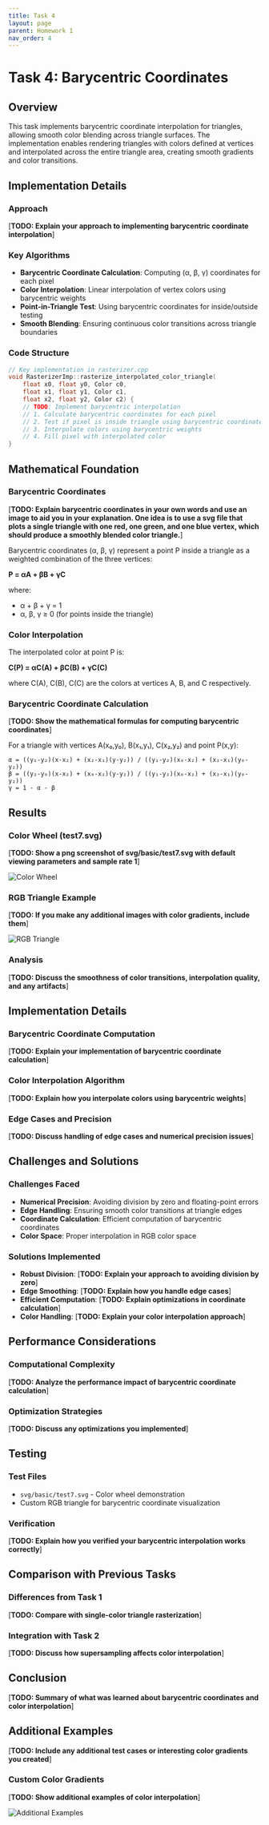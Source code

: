 ```yaml
---
title: Task 4
layout: page
parent: Homework 1
nav_order: 4
---
```


# Task 4: Barycentric Coordinates

## Overview

This task implements barycentric coordinate interpolation for triangles, allowing smooth color blending across triangle surfaces. The implementation enables rendering triangles with colors defined at vertices and interpolated across the entire triangle area, creating smooth gradients and color transitions.

## Implementation Details

### Approach

[**TODO: Explain your approach to implementing barycentric coordinate interpolation**]

### Key Algorithms

- **Barycentric Coordinate Calculation**: Computing (α, β, γ) coordinates for each pixel
- **Color Interpolation**: Linear interpolation of vertex colors using barycentric weights
- **Point-in-Triangle Test**: Using barycentric coordinates for inside/outside testing
- **Smooth Blending**: Ensuring continuous color transitions across triangle boundaries

### Code Structure

```cpp
// Key implementation in rasterizer.cpp
void RasterizerImp::rasterize_interpolated_color_triangle(
    float x0, float y0, Color c0,
    float x1, float y1, Color c1,
    float x2, float y2, Color c2) {
    // TODO: Implement barycentric interpolation
    // 1. Calculate barycentric coordinates for each pixel
    // 2. Test if pixel is inside triangle using barycentric coordinates
    // 3. Interpolate colors using barycentric weights
    // 4. Fill pixel with interpolated color
}
```

## Mathematical Foundation

### Barycentric Coordinates

[**TODO: Explain barycentric coordinates in your own words and use an image to aid you in your explanation. One idea is to use a svg file that plots a single triangle with one red, one green, and one blue vertex, which should produce a smoothly blended color triangle.**]

Barycentric coordinates (α, β, γ) represent a point P inside a triangle as a weighted combination of the three vertices:

**P = αA + βB + γC**

where:

- α + β + γ = 1
- α, β, γ ≥ 0 (for points inside the triangle)

### Color Interpolation

The interpolated color at point P is:

**C(P) = αC(A) + βC(B) + γC(C)**

where C(A), C(B), C(C) are the colors at vertices A, B, and C respectively.

### Barycentric Coordinate Calculation

[**TODO: Show the mathematical formulas for computing barycentric coordinates**]

For a triangle with vertices A(x₀,y₀), B(x₁,y₁), C(x₂,y₂) and point P(x,y):

```
α = ((y₁-y₂)(x-x₂) + (x₂-x₁)(y-y₂)) / ((y₁-y₂)(x₀-x₂) + (x₂-x₁)(y₀-y₂))
β = ((y₂-y₀)(x-x₂) + (x₀-x₂)(y-y₂)) / ((y₁-y₂)(x₀-x₂) + (x₂-x₁)(y₀-y₂))
γ = 1 - α - β
```

## Results

### Color Wheel (test7.svg)

[**TODO: Show a png screenshot of svg/basic/test7.svg with default viewing parameters and sample rate 1**]

![Color Wheel](test7_color_wheel.png)

### RGB Triangle Example

[**TODO: If you make any additional images with color gradients, include them**]

![RGB Triangle](rgb_triangle.png)

### Analysis

[**TODO: Discuss the smoothness of color transitions, interpolation quality, and any artifacts**]

## Implementation Details

### Barycentric Coordinate Computation

[**TODO: Explain your implementation of barycentric coordinate calculation**]

### Color Interpolation Algorithm

[**TODO: Explain how you interpolate colors using barycentric weights**]

### Edge Cases and Precision

[**TODO: Discuss handling of edge cases and numerical precision issues**]

## Challenges and Solutions

### Challenges Faced

- **Numerical Precision**: Avoiding division by zero and floating-point errors
- **Edge Handling**: Ensuring smooth color transitions at triangle edges
- **Coordinate Calculation**: Efficient computation of barycentric coordinates
- **Color Space**: Proper interpolation in RGB color space

### Solutions Implemented

- **Robust Division**: [**TODO: Explain your approach to avoiding division by zero**]
- **Edge Smoothing**: [**TODO: Explain how you handle edge cases**]
- **Efficient Computation**: [**TODO: Explain optimizations in coordinate calculation**]
- **Color Handling**: [**TODO: Explain your color interpolation approach**]

## Performance Considerations

### Computational Complexity

[**TODO: Analyze the performance impact of barycentric coordinate calculation**]

### Optimization Strategies

[**TODO: Discuss any optimizations you implemented**]

## Testing

### Test Files

- `svg/basic/test7.svg` - Color wheel demonstration
- Custom RGB triangle for barycentric coordinate visualization

### Verification

[**TODO: Explain how you verified your barycentric interpolation works correctly**]

## Comparison with Previous Tasks

### Differences from Task 1

[**TODO: Compare with single-color triangle rasterization**]

### Integration with Task 2

[**TODO: Discuss how supersampling affects color interpolation**]

## Conclusion

[**TODO: Summary of what was learned about barycentric coordinates and color interpolation**]

## Additional Examples

[**TODO: Include any additional test cases or interesting color gradients you created**]

### Custom Color Gradients

[**TODO: Show additional examples of color interpolation**]

![Additional Examples](additional_gradients.png)
